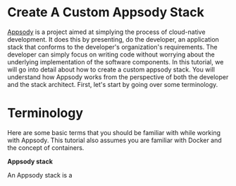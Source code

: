 # Create A Custom Appsody Stack
<a href="https://appsody.dev/docs">Appsody</a> is a project aimed at simplying the process of cloud-native development. It does this by presenting, do the developer, an application stack that conforms to the developer's organization's requirements. The developer can simply focus on writing code without worrying about the underlying implementation of the software components. In this tutorial, we will go into detail about how to create a custom appsody stack. You will understand how Appsody works from the perspective of both the developer and the stack architect. First, let's start by going over some terminology.

# Terminology
Here are some basic terms that you should be familiar with while working with Appsody. This tutorial also assumes you are familiar with Docker and the concept of containers.

**Appsody stack**  

An Appsody stack is a 
